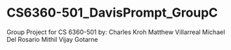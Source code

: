 # CS6360-501_DavisPrompt_GroupC
Group Project for CS 6360-501
by:
Charles Kroh
Matthew Villarreal
Michael Del Rosario
Mithil Vijay Gotarne
